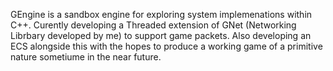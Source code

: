 GEngine is a sandbox engine for exploring system implemenations within C++. Curently developing a Threaded extension of GNet (Networking Librbary developed by me) to support game packets. Also developing an ECS alongside this with the hopes to produce a working game of a primitive nature sometiume in the near future.
